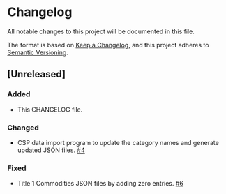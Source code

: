 # Changelog

All notable changes to this project will be documented in this file.

The format is based on [Keep a Changelog](https://keepachangelog.com/en/1.0.0/),
and this project adheres to [Semantic Versioning](https://semver.org/spec/v2.0.0.html).

## [Unreleased]

### Added

- This CHANGELOG file.

### Changed

- CSP data import program to update the category names and generate updated JSON files. [#4](https://github.com/policy-design-lab/data-import/issues/4)

### Fixed

- Title 1 Commodities JSON files by adding zero entries. [#6](https://github.com/policy-design-lab/data-import/issues/6)
